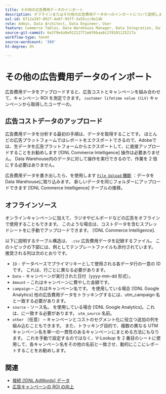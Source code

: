 ```yaml
---
title: その他の広告費用データのインポート
description: オフラインまたはその他の広告費用データのへのインポートについて説明します [!DNL Commerce Intelligence].
exl-id: 6f12a397-0927-4e87-95ff-3a55ccc9e14b
role: Admin, Data Architect, Data Engineer, User
feature: Commerce Tables, Data Warehouse Manager, Data Integration, Data Import/Export
source-git-commit: 6e2f9e4a9e91212771e6f6baa8c2f8101125217a
workflow-type: tm+mt
source-wordcount: '369'
ht-degree: 0%

---
```


# その他の広告費用データのインポート

広告費用データをアップロードすると、広告コストとキャンペーンを組み合わせて、キャンペーン ROI を測定できます。 `customer lifetime value (CLV)` キャンペーンから取得したユーザーの。

## 広告コストデータのアップロード

広告費用データを分析する最初の手順は、データを取得することです。 ほとんどの広告プラットフォームではレポートをエクスポートできるので、Adobeでは、生データを広告プラットフォームからエクスポートして、に直接アップロードすることをお勧めします [!DNL Commerce Intelligence] 操作は必要ありません。 Data Warehouse内のデータに対して操作を実行できるので、作業を 2 倍にする必要はありません。

広告費用データを書き出したら、を使用します [`File Upload` 機能](../connecting-data/using-file-uploader.md) ：データをData Warehouseに取り込みます。 新しいデータを同じフォルダーにアップロードできます [!DNL Commerce Intelligence] テーブルの推移。

## オフラインソース

オンラインキャンペーンに加えて、ラジオやビルボードなどの広告をオフラインで使用することもできます。 このような場合は、コストデータを含むスプレッドシートをに手動でアップロードできます。 [!DNL Commerce Intelligence].

以下に説明するテーブル構造は、 `.csv` 広告費用データを記録するファイル。 このトピックの下部には、例としてテンプレートファイルも添付されています。 推奨される列は次のとおりです。

* `ID` - データベースでプライマリキーとして使用される各データ行の一意の ID です。 これは、行ごとに異なる必要があります。
* `Date` - キャンペーンが実行された日付（yyyy-mm-dd 形式）。
* `Amount`  – これはキャンペーンに費やした金額です。
* `campaign`  – これはキャンペーン名です。 を使用している場合 [!DNL Google Analytics] 他の広告費用データをトラッキングするには、utm\_campaign 名と一致する必要があります。
* `source` - ソース名。 を使用している場合 [!DNL Google Analytics]。これは、に一致する必要があります。 `utm_source` 名前。
* `other` （任意） – キャンペーンとコストのセグメント化に役立つ追加の列を組み込むこともできます。 また、トラッキング目的で、複数の異なる UTM キャンペーン名を単一の一貫性のあるキャンペーンにまとめる方法にもなります。 これを手動で設定するのではなく、V-Lookup を 2 番目のシートに使用して、各キャンペーン名をその他の名前と一致させ、動的にここにレポートすることをお勧めします。

## 関連

* [接続 [!DNL AdWords] データ](../integrations/google-adwords.md)
* [広告キャンペーンの ROI の向上](../../analysis/roi-ad-camp.md)
